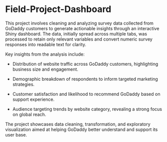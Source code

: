 # Field-Project-Dashboard
This project involves cleaning and analyzing survey data collected from GoDaddy customers to generate actionable insights through an interactive Shiny dashboard. The data, initially spread across multiple tabs, was processed to retain only relevant variables and convert numeric survey responses into readable text for clarity.

Key insights from the analysis include:

- Distribution of website traffic across GoDaddy customers, highlighting business size and engagement.

- Demographic breakdown of respondents to inform targeted marketing strategies.

- Customer satisfaction and likelihood to recommend GoDaddy based on support experience.

- Audience targeting trends by website category, revealing a strong focus on global reach.

The project showcases data cleaning, transformation, and exploratory visualization aimed at helping GoDaddy better understand and support its user base.
